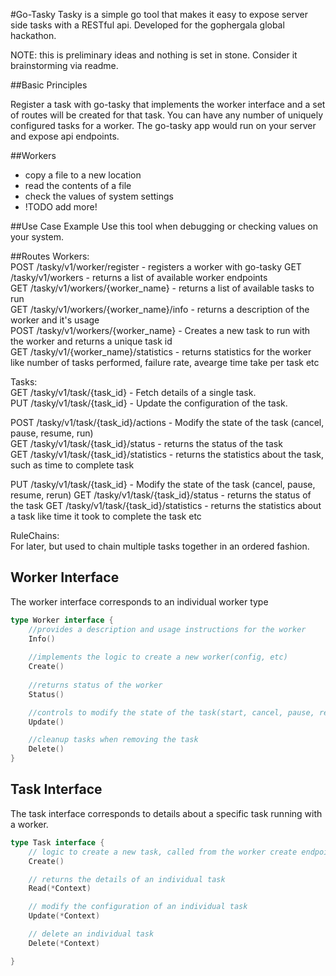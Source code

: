#Go-Tasky
Tasky is a simple go tool that makes it easy to expose server side tasks with a RESTful api. Developed for the gophergala global hackathon. 

NOTE: this is preliminary ideas and nothing is set in stone. Consider it brainstorming via readme.

##Basic Principles

Register a task with go-tasky that implements the worker interface and a set of routes will be created for that task. You can have any number of uniquely configured tasks for a worker. The go-tasky app would run on your server and expose api endpoints.  

##Workers
- copy a file to a new location  
- read the contents of a file  
- check the values of system settings 
- !TODO add more!  

##Use Case Example
Use this tool when debugging or checking values on your system.

##Routes
Workers:  
POST /tasky/v1/worker/register - registers a worker with go-tasky
GET /tasky/v1/workers - returns a list of available worker endpoints   
GET /tasky/v1/workers/{worker_name} - returns a list of available tasks to run  
GET /tasky/v1/workers/{worker_name}/info - returns a description of the worker and it's usage   
POST /tasky/v1/workers/{worker_name} - Creates a new task to run with the worker and returns a unique task id  
GET /tasky/v1/{worker_name}/statistics - returns statistics for the worker like number of tasks performed, failure rate, avearge time take per task etc

Tasks:  
GET /tasky/v1/task/{task_id} - Fetch details of a single task.  
PUT /tasky/v1/task/{task_id} - Update the configuration of the task.  

POST /tasky/v1/task/{task_id}/actions - Modify the state of the task (cancel, pause, resume, run)  
GET /tasky/v1/task/{task_id}/status - returns the status of the task  
GET /tasky/v1/task/{task_id}/statistics - returns the statistics about the task, such as time to complete task  


PUT /tasky/v1/task/{task_id} - Modify the state of the task (cancel, pause, resume, rerun)
GET /tasky/v1/task/{task_id}/status - returns the status of the task
GET /tasky/v1/task/{task_id}/statistics - returns the statistics about a task like time it took to complete the task etc

RuleChains:  
For later, but used to chain multiple tasks together in an ordered fashion.  

## Worker Interface
The worker interface corresponds to an individual worker type
```go
type Worker interface {
    //provides a description and usage instructions for the worker
    Info()
    
    //implements the logic to create a new worker(config, etc)
    Create()
    
    //returns status of the worker
    Status()

    //controls to modify the state of the task(start, cancel, pause, resume)
    Update()

    //cleanup tasks when removing the task
    Delete()
}
```


## Task Interface
The task interface corresponds to details about a specific task running with a worker.  
```go
type Task interface {
    // logic to create a new task, called from the worker create endpoint
    Create()

    // returns the details of an individual task 
    Read(*Context)

    // modify the configuration of an individual task
    Update(*Context)

    // delete an individual task
    Delete(*Context)

}

```
